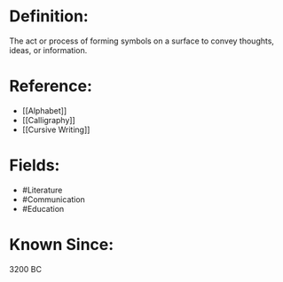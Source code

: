 

# Definition:
The act or process of forming symbols on a surface to convey thoughts, ideas, or information.

# Reference:
- [[Alphabet]]
- [[Calligraphy]]
- [[Cursive Writing]]

# Fields: 
- #Literature
- #Communication
- #Education

# Known Since:
3200 BC


